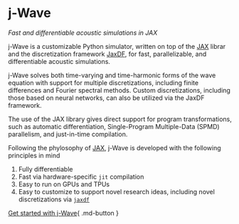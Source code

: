 # j-Wave
*Fast and differentiable acoustic simulations in JAX*

j-Wave is a customizable Python simulator, written on top of the [JAX](https://github.com/google/jax) librar and the discretization framework [JaxDF](https://github.com/ucl-bug/jaxdf), for fast, parallelizable, and differentiable acoustic simulations.

j-Wave solves both time-varying and time-harmonic forms of the wave equation with support for multiple discretizations, including finite differences and Fourier spectral methods. Custom discretizations, including those based on neural networks, can also be utilized via the JaxDF framework.

The use of the JAX library gives direct support for program transformations, such as automatic differentiation, Single-Program Multiple-Data (SPMD) parallelism, and just-in-time compilation.

Following the phylosophy of [JAX](https://jax.readthedocs.io/en/stable/), j-Wave is developed with the following principles in mind

1. Fully differentiable
2. Fast via hardware-specific `jit` compilation
3. Easy to run on GPUs and TPUs
4. Easy to customize to support novel research ideas, including novel discretizations via [`jaxdf`](https://github.com/ucl-bug/jaxdf)

[Get started with j-Wave](notebooks/ivp/homogeneous_medium.html){ .md-button }
